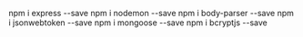 npm i express --save
npm i nodemon --save
npm i body-parser --save
npm i jsonwebtoken --save
npm i mongoose --save
npm i bcryptjs --save